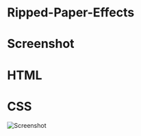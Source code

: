 # Ripped-Paper-Effects

# Screenshot

# HTML 
# CSS

![Screenshot](https://user-images.githubusercontent.com/88297426/153995933-a5b747d1-4e5a-4ddc-ad23-857131a53c80.png)
